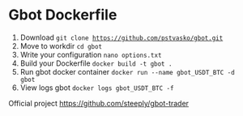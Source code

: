 # Gbot Dockerfile
1) Download <code>git clone https://github.com/pstvasko/gbot.git</code>
2) Move to workdir <code>cd gbot</code>
3) Write your configuration <code>nano options.txt</code>
4) Build your Dockerfile <code>docker build -t gbot .</code>
5) Run gbot docker container <code>docker run --name gbot_USDT_BTC -d gbot</code>
6) View logs gbot <code>docker logs gbot_USDT_BTC -f</code>

Official project <html>https://github.com/steeply/gbot-trader</html>
